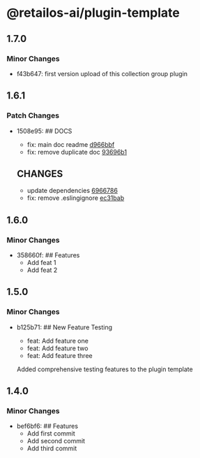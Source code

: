 # @retailos-ai/plugin-template

## 1.7.0

### Minor Changes

- f43b647: first version upload of this collection group plugin

## 1.6.1

### Patch Changes

- 1508e95: ## DOCS
  - fix: main doc readme [d966bbf](https://github.com/RetailOs-Cms-Plugins/plugin-template/pull/43/commits/d966bbf3922d608ffe5c5268d38c59925b19751a)
  - fix: remove duplicate doc [93696b1](https://github.com/RetailOs-Cms-Plugins/plugin-template/pull/43/commits/93696b110496b36dea6b21ca640bee3684c17cb1)

  ## CHANGES
  - update dependencies [6966786](https://github.com/RetailOs-Cms-Plugins/plugin-template/pull/43/commits/6966786b9c49357f2ec8904d4a4f6d66d593787e)
  - fix: remove .eslingignore [ec31bab](https://github.com/RetailOs-Cms-Plugins/plugin-template/pull/43/commits/ec31bab76fa4250ab36183e3df026835239049b2)

## 1.6.0

### Minor Changes

- 358660f: ## Features
  - Add feat 1
  - Add feat 2

## 1.5.0

### Minor Changes

- b125b71: ## New Feature Testing
  - feat: Add feature one
  - feat: Add feature two
  - feat: Add feature three

  Added comprehensive testing features to the plugin template

## 1.4.0

### Minor Changes

- bef6bf6: ## Features
  - Add first commit
  - Add second commit
  - Add third commit
